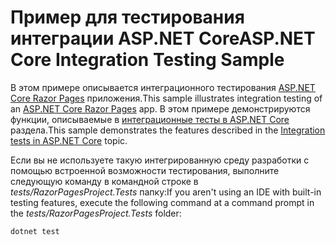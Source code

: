 # <a name="aspnet-core-integration-testing-sample"></a><span data-ttu-id="b331f-101">Пример для тестирования интеграции ASP.NET Core</span><span class="sxs-lookup"><span data-stu-id="b331f-101">ASP.NET Core Integration Testing Sample</span></span>

<span data-ttu-id="b331f-102">В этом примере описывается интеграционного тестирования [ASP.NET Core Razor Pages](https://docs.microsoft.com/aspnet/core/mvc/razor-pages) приложения.</span><span class="sxs-lookup"><span data-stu-id="b331f-102">This sample illustrates integration testing of an [ASP.NET Core Razor Pages](https://docs.microsoft.com/aspnet/core/mvc/razor-pages) app.</span></span> <span data-ttu-id="b331f-103">В этом примере демонстрируются функции, описываемые в [интеграционные тесты в ASP.NET Core](https://docs.microsoft.com/aspnet/core/test/integration-tests) раздела.</span><span class="sxs-lookup"><span data-stu-id="b331f-103">This sample demonstrates the features described in the [Integration tests in ASP.NET Core](https://docs.microsoft.com/aspnet/core/test/integration-tests) topic.</span></span>

<span data-ttu-id="b331f-104">Если вы не используете такую интегрированную среду разработки с помощью встроенной возможности тестирования, выполните следующую команду в командной строке в *tests/RazorPagesProject.Tests* папку:</span><span class="sxs-lookup"><span data-stu-id="b331f-104">If you aren't using an IDE with built-in testing features, execute the following command at a command prompt in the *tests/RazorPagesProject.Tests* folder:</span></span>

```console
dotnet test
```
